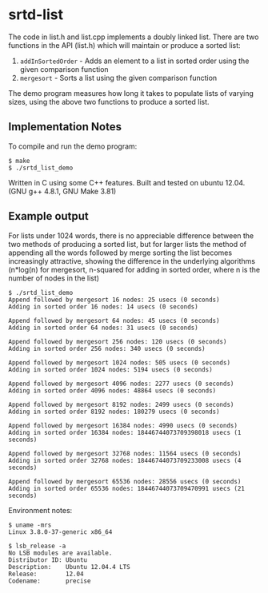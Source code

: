 srtd-list
=========

The code in list.h and list.cpp implements a doubly linked list.
There are two functions in the API (list.h) which will maintain or produce a sorted list:
  1. `addInSortedOrder` - Adds an element to a list in sorted order using the given comparison function
  2. `mergesort` - Sorts a list using the given comparison function

The demo program measures how long it takes to populate lists of varying sizes, using the above two 
functions to produce a sorted list. 

Implementation Notes
--------------------
To compile and run the demo program:

```
$ make
$ ./srtd_list_demo
```

Written in C using some C++ features. Built and tested on ubuntu 12.04. (GNU g++ 4.8.1, GNU Make 3.81)
  
Example output
--------------

For lists under 1024 words, there is no appreciable difference between the two methods of producing a sorted list, 
but for larger lists the method of appending all the words followed by merge sorting the list becomes increasingly
attractive, showing the difference in the underlying algorithms (n*log(n) for mergesort, n-squared for adding in 
sorted order, where n is the number of nodes in the list)

```
$ ./srtd_list_demo
Append followed by mergesort 16 nodes: 25 usecs (0 seconds)
Adding in sorted order 16 nodes: 14 usecs (0 seconds)

Append followed by mergesort 64 nodes: 45 usecs (0 seconds)
Adding in sorted order 64 nodes: 31 usecs (0 seconds)

Append followed by mergesort 256 nodes: 120 usecs (0 seconds)
Adding in sorted order 256 nodes: 340 usecs (0 seconds)

Append followed by mergesort 1024 nodes: 505 usecs (0 seconds)
Adding in sorted order 1024 nodes: 5194 usecs (0 seconds)

Append followed by mergesort 4096 nodes: 2277 usecs (0 seconds)
Adding in sorted order 4096 nodes: 48864 usecs (0 seconds)

Append followed by mergesort 8192 nodes: 2499 usecs (0 seconds)
Adding in sorted order 8192 nodes: 180279 usecs (0 seconds)

Append followed by mergesort 16384 nodes: 4990 usecs (0 seconds)
Adding in sorted order 16384 nodes: 18446744073709398018 usecs (1 seconds)

Append followed by mergesort 32768 nodes: 11564 usecs (0 seconds)
Adding in sorted order 32768 nodes: 18446744073709233008 usecs (4 seconds)

Append followed by mergesort 65536 nodes: 28556 usecs (0 seconds)
Adding in sorted order 65536 nodes: 18446744073709470991 usecs (21 seconds)

```

Environment notes:

```
$ uname -mrs
Linux 3.8.0-37-generic x86_64

$ lsb_release -a
No LSB modules are available.
Distributor ID: Ubuntu
Description:    Ubuntu 12.04.4 LTS
Release:        12.04
Codename:       precise
```
